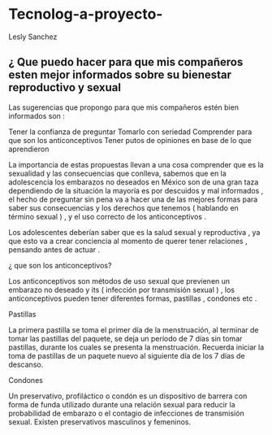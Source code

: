 # Tecnolog-a-proyecto-
Lesly Sanchez 

## ¿ Que puedo hacer para que mis compañeros esten mejor informados sobre su bienestar reproductivo y sexual 



 Las sugerencias que propongo para que mis compañeros estén bien informados son : 

Tener la confianza de preguntar 
Tomarlo con seriedad 
Comprender para que son los anticonceptivos 
Tener putos de opiniones en base de lo que aprendieron 

La importancia de estas propuestas llevan a una cosa comprender que es la sexualidad y las consecuencias que conlleva, sabemos que en la adolescencia los embarazos no deseados en México son de una gran taza dependiendo de la situación la mayoría es por descuidos y mal informados , el hecho de preguntar sin pena va a hacer una de las mejores formas para saber sus consecuencias y los derechos que tenemos ( hablando en término sexual ) , y el uso correcto de los anticonceptivos .

Los adolescentes deberían saber que es la salud sexual y reproductiva , ya que esto va a crear conciencia al momento de querer tener relaciones , pensando antes de actuar  .

¿ que son los anticonceptivos? 

Los anticonceptivos son  métodos de uso sexual que previenen un embarazo no deseado y its ( infección por transmisión sexual ) , los anticonceptivos pueden tener diferentes formas, pastillas , condones etc .

Pastillas 

La primera pastilla se toma el primer día de la menstruación, al terminar de tomar las pastillas del paquete, se deja un período de 7 días sin tomar pastillas, durante los cuales se presenta la menstruación. Recuerda iniciar la toma de pastillas de un paquete nuevo al
siguiente día de los 7 días de descanso.

Condones 

Un preservativo, profiláctico o condón es un dispositivo de barrera con forma de funda utilizado durante una relación sexual para reducir la probabilidad de embarazo o el contagio de infecciones de transmisión sexual. Existen preservativos masculinos y femeninos.








